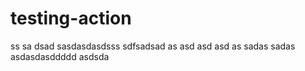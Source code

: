 # testing-action
ss
sa dsad sasdasdasdsss
sdfsadsad as asd asd asd as
sadas
sadas
asdasdasddddd
asdsda
